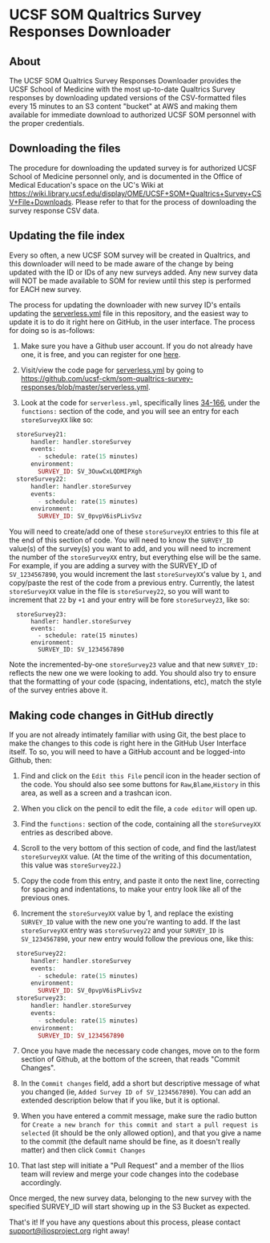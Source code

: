 # UCSF SOM Qualtrics Survey Responses Downloader

## About
The UCSF SOM Qualtrics Survey Responses Downloader provides the UCSF School of Medicine with the most up-to-date Qualtrics Survey responses by downloading updated versions of the CSV-formatted files every 15 minutes to an S3 content "bucket" at AWS and making them available for immediate download to authorized UCSF SOM personnel with the proper credentials.

## Downloading the files
The procedure for downloading the updated survey is for authorized UCSF School of Medicine personnel only, and is documented in the Office of Medical Education's space on the UC's Wiki at https://wiki.library.ucsf.edu/display/OME/UCSF+SOM+Qualtrics+Survey+CSV+File+Downloads.  Please refer to that for the process of downloading the survey response CSV data.

## Updating the file index
Every so often, a new UCSF SOM survey will be created in Qualtrics, and this downloader will need to be made aware of the change by being updated with the ID or IDs of any new surveys added. Any new survey data will NOT be made available to SOM for review until this step is performed for EACH new survey.

The process for updating the downloader with new survey ID's entails updating the [serverless.yml](https://github.com/ucsf-ckm/som-qualtrics-survey-responses/blob/master/serverless.yml) file in this repository, and the easiest way to update it is to do it right here on GitHub, in the user interface. The process for doing so is as-follows:

1. Make sure you have a Github user account. If you do not already have one, it is free, and you can register for one [here](https://github.com/join?source=prompt-blob-show&source_repo=ucsf-ckm%2Fsom-qualtrics-survey-responses).

2. Visit/view the code page for [serverless.yml](https://github.com/ucsf-ckm/som-qualtrics-survey-responses/blob/master/serverless.yml) by going to https://github.com/ucsf-ckm/som-qualtrics-survey-responses/blob/master/serverless.yml.

3. Look at the code for `serverless.yml`, specifically lines [34-166](https://github.com/ucsf-ckm/som-qualtrics-survey-responses/blob/9b13cd6a5dd25c13f81ec947ab8162e372c0cab2/serverless.yml#L34-L166), under the `functions:` section of the code, and you will see an entry for each `storeSurveyXX` like so:

```php
  storeSurvey21:
      handler: handler.storeSurvey
      events:
        - schedule: rate(15 minutes)
      environment:
        SURVEY_ID: SV_3OuwCxLQDMIPXgh
  storeSurvey22:
      handler: handler.storeSurvey
      events:
        - schedule: rate(15 minutes)
      environment:
        SURVEY_ID: SV_0pvpV6isPLivSvz
```

You will need to create/add one of these `storeSurveyXX` entries to this file at the end of this section of code.  You will need to know the `SURVEY_ID` value(s) of the survey(s) you want to add, and you will need to increment the number of the `storeSurveyXX` entry, but everything else will be the same.  For example, if you are adding a survey with the SURVEY_ID of `SV_1234567890`, you would increment the last `storeSurveyXX`'s value by `1`, and copy/paste the rest of the code from a previous entry.  Currently, the latest `storeSurveyXX` value in the file is `storeSurvey22`, so you will want to increment that `22` by `+1` and your entry will be fore `storeSurvey23`, like so:

```
  storeSurvey23:
      handler: handler.storeSurvey
      events:
        - schedule: rate(15 minutes)
      environment:
        SURVEY_ID: SV_1234567890
```

Note the incremented-by-one `storeSurvey23` value and that new `SURVEY_ID:` reflects the new one we were looking to add. You should also try to ensure that the formatting of your code (spacing, indentations, etc), match the style of the survey entries above it.

## Making code changes in GitHub directly

If you are not already intimately familiar with using Git, the best place to make the changes to this code is right here in the GitHub User Interface itself.  To so, you will need to have a GitHub account and be logged-into Github, then:

1. Find and click on the `Edit this File` pencil icon in the header section of the code.  You should also see some buttons for `Raw`,`Blame`,`History` in this area, as well as a screen and a trashcan icon.

2. When you click on the pencil to edit the file, a `code editor` will open up.

3. Find the `functions:` section of the code, containing all the `storeSurveyXX` entries as described above.

4. Scroll to the very bottom of this section of code, and find the last/latest `storeSurveyXX` value.  (At the time of the writing of this documentation, this value was `storeSurvey22`.)

5. Copy the code from this entry, and paste it onto the next line, correcting for spacing and indentations, to make your entry look like all of the previous ones.

6. Increment the `storeSurveyXX` value by 1, and replace the existing `SURVEY_ID` value with the new one you're wanting to add. If the last `storeSurveyXX` entry was `storeSurvey22` and your `SURVEY_ID` is `SV_1234567890`, your new entry would follow the previous one, like this:

```php
  storeSurvey22:
      handler: handler.storeSurvey
      events:
        - schedule: rate(15 minutes)
      environment:
        SURVEY_ID: SV_0pvpV6isPLivSvz
  storeSurvey23:
      handler: handler.storeSurvey
      events:
        - schedule: rate(15 minutes)
      environment:
        SURVEY_ID: SV_1234567890
```

7. Once you have made the necessary code changes, move on to the form section of Github, at the bottom of the screen, that reads "Commit Changes".

8. In the `Commit changes` field, add a short but descriptive message of what you changed (ie, `Added Survey ID of SV_1234567890`).  You can add an extended description below that if you like, but it is optional.

9. When you have entered a commit message, make sure the radio button for `Create a new branch for this commit and start a pull request is selected` (it should be the only allowed option), and that you give a name to the commit (the default name should be fine, as it doesn't really matter) and then click `Commit Changes`

10. That last step will initiate a "Pull Request" and a member of the Ilios team will review and merge your code changes into the codebase accordingly.

Once merged, the new survey data, belonging to the new survey with the specified SURVEY_ID will start showing up in the S3 Bucket as expected.

That's it! If you have any questions about this process, please contact support@iliosproject.org right away!
